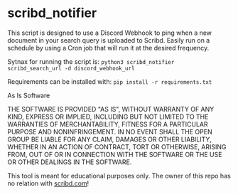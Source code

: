 # scribd_notifier

This script is designed to use a Discord Webhook to ping when a new document in your search query is uploaded to Scribd. Easily run on a schedule by using a Cron job that will run it at the desired frequency.

Sytnax for running the script is: `python3 scribd_notifier scribd_search_url -d discord_webhook_url`

Requirements can be installed with: `pip install -r requirements.txt`

As Is Software

THE SOFTWARE IS PROVIDED "AS IS", WITHOUT WARRANTY OF ANY KIND, EXPRESS OR IMPLIED, INCLUDING BUT NOT LIMITED TO THE WARRANTIES OF MERCHANTABILITY, FITNESS FOR A PARTICULAR PURPOSE AND NONINFRINGEMENT. IN NO EVENT SHALL THE OPEN GROUP BE LIABLE FOR ANY CLAIM, DAMAGES OR OTHER LIABILITY, WHETHER IN AN ACTION OF CONTRACT, TORT OR OTHERWISE, ARISING FROM, OUT OF OR IN CONNECTION WITH THE SOFTWARE OR THE USE OR OTHER DEALINGS IN THE SOFTWARE.

This tool is meant for educational purposes only. The owner of this repo has no relation with [scribd.com](scribd.com)!
